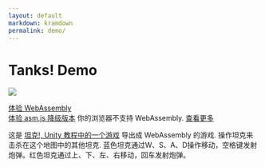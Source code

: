 ```yaml
---
layout: default
markdown: kramdown
permalink: demo/
---
```

# Tanks! Demo

[![](screenshot.jpg)](Tanks/)
<div id="play-wasm" class="btn-block">
  <a class="btn btn-primary" href="Tanks/" role="button">体验 WebAssembly</a>
</div>
<div id="play-asm" class="btn-block hide-btn-block">
  <a class="btn hide-asm-support" href="Tanks/" role="button">体验 asm.js 降级版本</a>
  <span class="btn-comment btn-comment-error hide-asm-support">你的浏览器不支持 WebAssembly. <a href="/roadmap/">查看更多</a></span>
</div>

这是 [坦克!, Unity 教程中的一个游戏](https://unity3d.com/learn/tutorials/projects/tanks-tutorial) 导出成 WebAssembly 的游戏. 操作坦克来击杀在这个地图中的其他坦克. 蓝色坦克通过W、S、A、D操作移动，空格键发射炮弹。红色坦克通过上、下、左、右移动，回车发射炮弹。

<script type="text/javascript" >
(function() {
  // detect WebAssembly support
  var support = (typeof WebAssembly === 'object');
  
  // toggle button wasm/asm.js button visibility
  if (!support) {
    var wasmButton = document.getElementById('play-wasm');
    wasmButton.className += ' hide-btn-block';
    var asmButton = document.getElementById('play-asm');
    asmButton.className = asmButton.className.replace(/(?:^|\s)hide-btn-block(?!\S)/, '');
  }
})();
</script>
